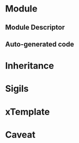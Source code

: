 Module
======

Module Descriptor
-----------------

Auto-generated code
-------------------

Inheritance
===========

Sigils
======

xTemplate
=========

Caveat
======
